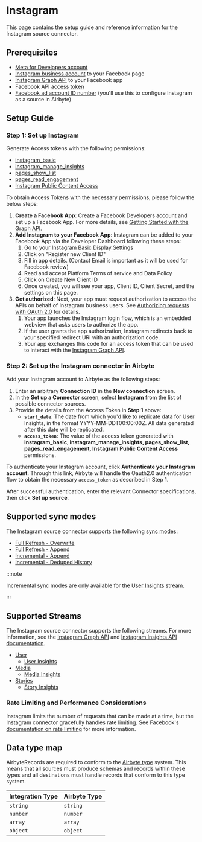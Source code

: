 # Instagram

This page contains the setup guide and reference information for the Instagram source connector.

## Prerequisites

* [Meta for Developers account](https://developers.facebook.com)
* [Instagram business account](https://www.facebook.com/business/help/898752960195806) to your Facebook page
* [Instagram Graph API](https://developers.facebook.com/docs/instagram-api/) to your Facebook app
* Facebook API [access token](https://developers.facebook.com/docs/facebook-login/access-tokens/#usertokens)
* [Facebook ad account ID number](https://www.facebook.com/business/help/1492627900875762) (you'll use this to configure Instagram as a source in Airbyte)

## Setup Guide

### Step 1: Set up Instagram​

Generate Access tokens with the following permissions:

* [instagram_basic](https://developers.facebook.com/docs/permissions/reference/instagram_basic)
* [instagram_manage_insights](https://developers.facebook.com/docs/permissions/reference/instagram_manage_insights)
* [pages_show_list](https://developers.facebook.com/docs/permissions/reference/pages_show_list)
* [pages_read_engagement](https://developers.facebook.com/docs/permissions/reference/pages_read_engagement)
* [Instagram Public Content Access](https://developers.facebook.com/docs/apps/features-reference/instagram-public-content-access)

To obtain Access Tokens with the necessary permissions, please follow the below steps:

1. **Create a Facebook App**: Create a Facebook Developers account and set up a Facebook App. For more details, see [Getting Started with the Graph API](https://developers.facebook.com/docs/apis-and-sdks/getting-started/).
2. **Add Instagram to your Facebook App**: Instagram can be added to your Facebook App via the Developer Dashboard following these steps:
	1. Go to your [Instagram Basic Display Settings](https://www.instagram.com/developer/clients/manage/)
	2. Click on "Register new Client ID"
	3. Fill in app details. (Contact Email is important as it will be used for Facebook review)
	4. Read and accept Platform Terms of service and Data Policy
	5. Click on Create New Client ID
	6. Once created, you will see your app, Client ID, Client Secret, and the settings on this page.
3. **Get authorized**: Next, your app must request authorization to access the APIs on behalf of Instagram business users. See [Authorizing requests with OAuth 2.0](https://developers.facebook.com/docs/instagram-basic-display-api/guides/authorization/) for details.
	1. Your app launches the Instagram login flow, which is an embedded webview that asks users to authorize the app.
	2. If the user grants the app authorization, Instagram redirects back to your specified redirect URI with an authorization code.
	3. Your app exchanges this code for an access token that can be used to interact with the [Instagram Graph API](https://developers.facebook.com/docs/instagram-api/). 

### Step 2: Set up the Instagram connector in Airbyte

Add your Instagram account to Airbyte as the following steps:

1. Enter an arbitrary **Connection ID** in the **New connection** screen.
2. In the **Set up a Connector** screen, select **Instagram** from the list of possible connector sources.
3. Provide the details from the Access Token in **Step 1** above:	
	* **`start_date`**: The date from which you'd like to replicate data for User Insights, in the format YYYY-MM-DDT00:00:00Z. All data generated after this date will be replicated.
	* **`access_token`**: The value of the access token generated with <b>instagram_basic, instagram_manage_insights, pages_show_list, pages_read_engagement, Instagram Public Content Access</b> permissions.

To authenticate your Instagram account, click **Authenticate your Instagram account**. Through this link, Airbyte will handle the Oauth2.0 authentication flow to obtain the necessary `access_token` as described in Step 1.

After successful authentication, enter the relevant Connector specifications, then click **Set up source**.

## Supported sync modes
The Instagram source connector supports the following [sync modes](https://docs.airbyte.com/cloud/core-concepts#connection-sync-modes):

* [Full Refresh - Overwrite](https://docs.airbyte.com/understanding-airbyte/connections/full-refresh-overwrite/)
* [Full Refresh - Append](https://docs.airbyte.com/understanding-airbyte/connections/full-refresh-append)
* [Incremental - Append](https://docs.airbyte.com/understanding-airbyte/connections/incremental-append)
* [Incremental - Deduped History](https://docs.airbyte.com/understanding-airbyte/connections/incremental-deduped-history)

:::note

Incremental sync modes are only available for the [User Insights](https://developers.facebook.com/docs/instagram-api/reference/ig-user/insights) stream.

:::

## Supported Streams
The Instagram source connector supports the following streams. For more information, see the [Instagram Graph API](https://developers.facebook.com/docs/instagram-api/) and [Instagram Insights API documentation](https://developers.facebook.com/docs/instagram-api/guides/insights/).

* [User](https://developers.facebook.com/docs/instagram-api/reference/ig-user)
  * [User Insights](https://developers.facebook.com/docs/instagram-api/reference/ig-user/insights)
* [Media](https://developers.facebook.com/docs/instagram-api/reference/ig-user/media)
  * [Media Insights](https://developers.facebook.com/docs/instagram-api/reference/ig-media/insights)
* [Stories](https://developers.facebook.com/docs/instagram-api/reference/ig-user/stories/)
  * [Story Insights](https://developers.facebook.com/docs/instagram-api/reference/ig-media/insights)

### Rate Limiting and Performance Considerations

Instagram limits the number of requests that can be made at a time, but the Instagram connector gracefully handles rate limiting. See Facebook's [documentation on rate limiting](https://developers.facebook.com/docs/graph-api/overview/rate-limiting/#instagram-graph-api) for more information.

## Data type map
AirbyteRecords are required to conform to the [Airbyte type](https://docs.airbyte.com/understanding-airbyte/supported-data-types/) system. This means that all sources must produce schemas and records within these types and all destinations must handle records that conform to this type system.

| Integration Type | Airbyte Type |
| :--------------- | :----------- |
| `string`         | `string`     |
| `number`         | `number`     |
| `array`          | `array`      |
| `object`         | `object`     |